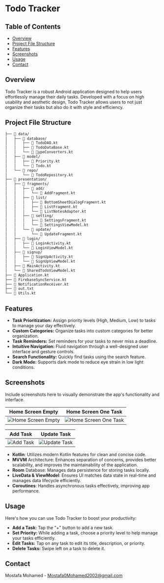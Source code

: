 # Todo Tracker

## Table of Contents
- [Overview](#overview)
- [Project File Structure](#project-file-structure)
- [Features](#features)
- [Screenshots](#screenshots)
- [Usage](#usage)
- [Contact](#contact)

## Overview
Todo Tracker is a robust Android application designed to help users effortlessly manage their daily tasks. Developed with a focus on high usability and aesthetic design, Todo Tracker allows users to not just organize their tasks but also do it with style and efficiency.

## Project File Structure
```bash
├── 📁 data/
│   ├── 📁 database/
│   │   ├── 📄 TodoDAO.kt
│   │   ├── 📄 TodoDataBase.kt
│   │   └── 📄 📁ypeConverters.kt
│   ├── 📁 model/
│   │   ├── 📄 Priority.kt
│   │   └── 📄 Todo.kt
│   └── 📁 repo/
│       └── 📄 TodoRepository.kt
├── 📁 presentation/
│   ├── 📁 fragments/
│   │   ├── 📁 add/
│   │   │   └── 📄 AddFragment.kt
│   │   ├── 📁 list/
│   │   │   ├── 📄 BottomSheetDialogFragment.kt
│   │   │   ├── 📄 ListFragment.kt
│   │   │   └── 📄 ListNotesAdapter.kt
│   │   ├── 📁 setting/
│   │   │   ├── 📄 SettingsFragment.kt
│   │   │   └── 📄 SettingsViewModel.kt
│   │   └── 📁 update/
│   │       └── 📄 UpdateFragment.kt
│   ├── 📁 login/
│   │   ├── 📄 LoginActivity.kt
│   │   └── 📄 LoginViewModel.kt
│   ├── 📁 signup/
│   │   ├── 📄 SignUpActivity.kt
│   │   └── 📄 SignUpViewModel.kt
│   ├── 📄 MainActivity.kt
│   └── 📄 SharedTodoViewModel.kt
├── 📄 Application.kt
├── 📄 FirebaseSyncService.kt
├── 📄 NotificationReceiver.kt
├── 📄 out.txt
└── 📄 Utils.kt
```
## Features
- **Task Prioritization:** Assign priority levels (High, Medium, Low) to tasks to manage your day effectively.
- **Custom Categories:** Organize tasks into custom categories for better organization.
- **Task Reminders:** Set reminders for your tasks to never miss a deadline.
- **Intuitive Navigation:** Fluid navigation through a well-designed user interface and gesture controls.
- **Search Functionality:** Quickly find tasks using the search feature.
- **Dark Mode:** Supports dark mode to reduce eye strain in low light conditions.

## Screenshots
Include screenshots here to visually demonstrate the app's functionality and interface.


| Home Screen Empty          | Home Screen One Task          |
| -------------------------- | ----------------------------- |
| ![Home Screen Empty](https://github.com/MostafaMohamed2002/TodoTracker/assets/41519636/e3048ec7-072c-4f15-be73-4150ec48fdb0) | ![Home Screen One Task](https://github.com/MostafaMohamed2002/TodoTracker/assets/41519636/dafd6c94-13a5-420f-a3cc-3a9e33c4254c) |

| Add Task                   | Update Task                   |
| -------------------------- | ----------------------------- |
| ![Add Task](https://github.com/MostafaMohamed2002/TodoTracker/assets/41519636/47bd0fe9-b8dc-4a3a-ac3d-8139b612e795) | ![Update Task](https://github.com/MostafaMohamed2002/TodoTracker/assets/41519636/1713b217-b7a1-4e6f-a6aa-08ce5e5a5a6f) |## Tech Stack
- **Kotlin**: Utilizes modern Kotlin features for clean and concise code.
- **MVVM** Architecture: Enhances separation of concerns, provides better scalability, and improves the maintainability of the application.
- **Room** Database: Manages data persistence for storing tasks locally.
- **LiveData & ViewModel**: Ensures UI matches data state in real-time and manages data lifecycle efficiently.
- **Coroutines**: Handles asynchronous tasks effectively, improving app performance.
  
## Usage
Here's how you can use Todo Tracker to boost your productivity:

- **Add a Task:** Tap the "+" button to add a new task.
- **Set Priority:** While adding a task, choose a priority level to help manage your tasks efficiently.
- **Edit Tasks:** Tap on any task to edit its title, description, or priority.
- **Delete Tasks:** Swipe left on a task to delete it.
## Contact
Mostafa Mohamed - Mostafa0Mohamed2002@gmail.com





